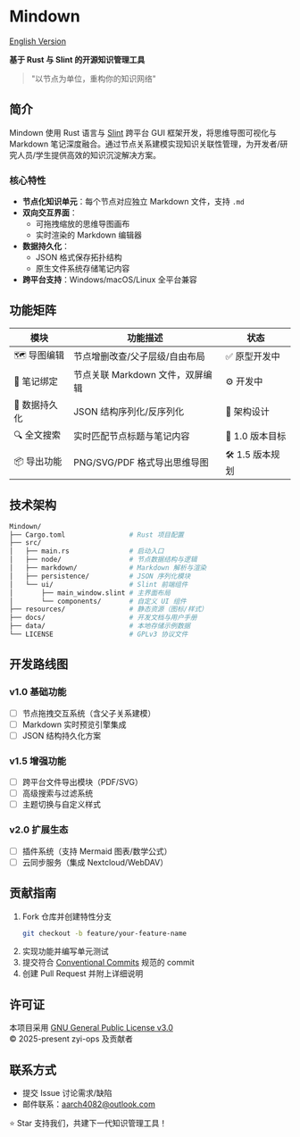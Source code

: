 # Mindown

[English Version](https://github.com/zyi-ops/Mindown/blob/main/README_EN.md)

**基于 Rust 与 Slint 的开源知识管理工具**  

> "以节点为单位，重构你的知识网络"

## 简介  
Mindown 使用 Rust 语言与 [Slint](https://slint.dev/) 跨平台 GUI 框架开发，将思维导图可视化与 Markdown 笔记深度融合。通过节点关系建模实现知识关联性管理，为开发者/研究人员/学生提供高效的知识沉淀解决方案。

### 核心特性  
- **节点化知识单元**：每个节点对应独立 Markdown 文件，支持 `.md` 
- **双向交互界面**：  
  - 可拖拽缩放的思维导图画布  
  - 实时渲染的 Markdown 编辑器  
- **数据持久化**：  
  - JSON 格式保存拓扑结构  
  - 原生文件系统存储笔记内容  
- **跨平台支持**：Windows/macOS/Linux 全平台兼容  

## 功能矩阵  
| 模块         | 功能描述                         | 状态           |
| ------------ | -------------------------------- | -------------- |
| 🗺️ 导图编辑   | 节点增删改查/父子层级/自由布局   | ✅ 原型开发中   |
| 📝 笔记绑定   | 节点关联 Markdown 文件，双屏编辑 | ⚙️ 开发中       |
| 💾 数据持久化 | JSON 结构序列化/反序列化         | 🚧 架构设计     |
| 🔍 全文搜索   | 实时匹配节点标题与笔记内容       | 📌 1.0 版本目标 |
| 📦 导出功能   | PNG/SVG/PDF 格式导出思维导图     | 🛠️ 1.5 版本规划 |

## 技术架构  
```bash
Mindown/
├── Cargo.toml                # Rust 项目配置
├── src/
│   ├── main.rs               # 启动入口
│   ├── node/                 # 节点数据结构与逻辑
│   ├── markdown/             # Markdown 解析与渲染
│   ├── persistence/          # JSON 序列化模块
│   └── ui/                   # Slint 前端组件
│       ├── main_window.slint # 主界面布局
│       └── components/       # 自定义 UI 组件
├── resources/                # 静态资源（图标/样式）
├── docs/                     # 开发文档与用户手册
├── data/                     # 本地存储示例数据
└── LICENSE                   # GPLv3 协议文件
```

## 开发路线图  
### v1.0 基础功能  
- [ ] 节点拖拽交互系统（含父子关系建模）  
- [ ] Markdown 实时预览引擎集成  
- [ ] JSON 结构持久化方案  

### v1.5 增强功能  
- [ ] 跨平台文件导出模块（PDF/SVG）  
- [ ] 高级搜索与过滤系统  
- [ ] 主题切换与自定义样式  

### v2.0 扩展生态  
- [ ] 插件系统（支持 Mermaid 图表/数学公式）  
- [ ] 云同步服务（集成 Nextcloud/WebDAV）  

## 贡献指南  
1. Fork 仓库并创建特性分支  
   ```bash
   git checkout -b feature/your-feature-name
   ```
2. 实现功能并编写单元测试  
3. 提交符合 [Conventional Commits](https://www.conventionalcommits.org/) 规范的 commit  
4. 创建 Pull Request 并附上详细说明  

## 许可证  
本项目采用 [GNU General Public License v3.0](LICENSE)  
© 2025-present zyi-ops 及贡献者  

## 联系方式  
- 提交 Issue 讨论需求/缺陷  
- 邮件联系：aarch4082@outlook.com   

⭐ Star 支持我们，共建下一代知识管理工具！
